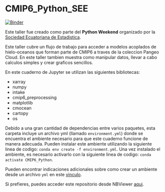 # CMIP6_Python_SEE

[![Binder](https://mybinder.org/badge_logo.svg)](https://mybinder.org/v2/gh/lidefi87/CMIP6_Python_SEE.git/HEAD)

Este taller fue creado como parte del **Python Weekend** organizado por la [Sociedad Ecuatoriana de Estadistica](https://www.facebook.com/socecuest/).

Este taller cubre un flujo de trabajo para acceder a modelos acoplados de hielo-oceanos que forman parte de CMIP6 a traves de la coleccion Pangeo Cloud. En este taller tambien muestra como manipular datos, llevar a cabo calculos simples y crear graficos sencillos.

En este cuaderno de Jupyter se utilizan las siguientes bibliotecas:  
- xarray  
- numpy  
- intake  
- cmip6_preprocessing  
- matplotlib
- cmocean
- cartopy
- os

Debido a una gran cantidad de dependencias entre varios paquetes, esta carpeta incluye un archivo yml (llamado `environment.yml`) donde se encuentra el ambiente necesario para que este cuaderno funcione de manera adecuada. Pueden instalar este ambiente utilizando la siguiente linea de codigo: `conda env create -f environment.yml`. Una vez instalado el ambiente, es necesario activarlo con la siguiente linea de codigo: `conda activate CMIP6_Python`.

Pueden encontrar indicaciones adicionales sobre como crear un ambiente desde un archivo `yml` en este [vinculo](https://conda.io/projects/conda/en/latest/user-guide/tasks/manage-environments.html#creating-an-environment-from-an-environment-yml-file).

Si prefieres, puedes acceder este repositorio desde NBViewer [aqui](https://nbviewer.org/github/lidefi87/CMIP6_Python_SEE/tree/main/).
